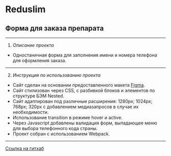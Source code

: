 # Reduslim
## Форма для заказа препарата
------
1. *Описание проекта*
* Одностаничная форма для заполнения имени и номера телефона для оформления заказа.
------
2. *Инструкция по использованию проекта*
* Сайт сделан на основании предоставленного макета [Figma](https://www.figma.com/file/zwa7oxqCS43WTsPEAQhMik/%D0%A4%D0%BE%D1%80%D0%BC%D0%B0-%D0%B7%D0%B0%D0%BA%D0%B0%D0%B7%D0%B0?node-id=0%3A1).
* Сайт стилизован через CSS, с разбивкой блоков и элементов по структуре БЭМ Nested.
* Сайт адаптирован под различные расширения: 1280px; 1024px; 768px; 320px с добавлением медиазапросов в случае их необходимости.
* Использование transition в режиме hover и active.
* Через Javascript добавлены валидация форм, выпадающее меню для выбора телефонного кода страны.
* Проект собран с использованием Webpack.


------
 [Ссылка на гитхаб](https://michelle-jdia.github.io/reduslim/)